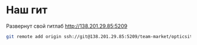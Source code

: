 Наш гит
=======

Развернут свой гитлаб http://138.201.29.85:5209
```sh
git remote add origin ssh://git@138.201.29.85:5209/team-market/opticsite.git
```

